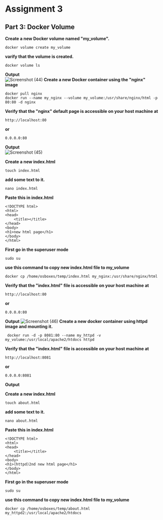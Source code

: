 # Assignment 3
## Part 3: Docker Volume

**Create a new Docker volume named "my_volume".**
```
docker volume create my_volume
```
**varify that the volume is created.**
```
docker volume ls
```
**Output** <br />
![Screenshot (44)](https://user-images.githubusercontent.com/65711565/227238306-1e0c87b8-0636-446d-9d95-ad7f838a9a54.png)
**Create a new Docker container using the "nginx" image**
```
docker pull nginx
docker run --name my_nginx --volume my_volume:/usr/share/nginx/html -p 80:80 -d nginx
```
**Verify that the "nginx" default page is accessible on your host machine at**
```
http://localhost:80
```
**or**
```
0.0.0.0:80
```
**Output** <br />
![Screenshot (45)](https://user-images.githubusercontent.com/65711565/227248848-0b06a7f5-c32d-4e06-afc0-0187fb79e14a.png)

**Create a new index.html**
```
touch index.html
```
**add some text to it.**
```
nano index.html
```
**Paste this in index.html**
```
<!DOCTYPE html>
<html>
<head>
    <title></title>
</head>
<body>
<h1>new html page</h1>
</body>
</html>
```
**First go in the superuser mode**
```
sudo su
```
**use this command to copy new index.html file to my_volume**
```
docker cp /home/osboxes/temp/index.html my_nginx:/usr/share/nginx/html
```
**Verify that the "index.html" file is accessible on your host machine at**
```
http://localhost:80
```
**or**
```
0.0.0.0:80
```
**Output**
![Screenshot (46)](https://user-images.githubusercontent.com/65711565/227255627-963afbd9-7862-4452-9796-8cd4be451236.png)
**Create a new docker container using httpd image and mounting it.**
```
 docker run -d -p 8081:80 --name my_httpd -v my_volume:/usr/local/apache2/htdocs httpd
```
**Verify that the "index.html" file is accessible on your host machine at**
```
http://localhost:8081
```
**or**
```
0.0.0.0:8081
```
**Output**<br />


**Create a new index.html**
```
touch about.html
```
**add some text to it.**
```
nano about.html
```
**Paste this in index.html**
```
<!DOCTYPE html>
<html>
<head>
    <title></title>
</head>
<body>
<h1>(httpd)2nd new html page</h1>
</body>
</html>
```
**First go in the superuser mode**
```
sudo su
```
**use this command to copy new index.html file to my_volume**
```
docker cp /home/osboxes/temp/about.html my_httpd2:/usr/local/apache2/htdocs
```
